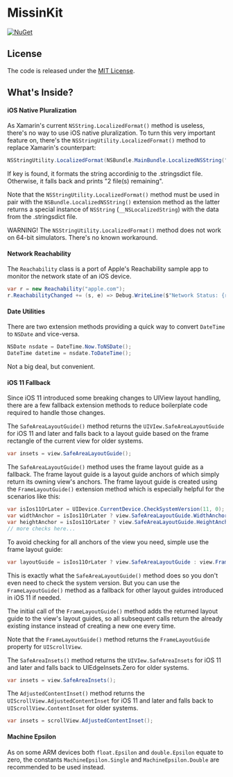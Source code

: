 # MissinKit
[![NuGet](https://img.shields.io/nuget/v/MissinKit.svg)](https://www.nuget.org/packages/MissinKit)

## License
The code is released under the [MIT License](https://opensource.org/licenses/MIT).

## What's Inside?
#### iOS Native Pluralization
As Xamarin's current `NSString.LocalizedFormat()` method is useless,
there's no way to use iOS native pluralization. To turn this very important feature on,
there's the `NSStringUtility.LocalizedFormat()` method to replace Xamarin's counterpart:
```csharp
NSStringUtility.LocalizedFormat(NSBundle.MainBundle.LocalizedNSString("%d file(s) remaining"), 2)
```
If key is found, it formats the string accordinig to the .stringsdict file. Otherwise, it falls back and prints "2 file(s) remaining".

Note that the `NSStringUtility.LocalizedFormat()` method must be used in pair with the `NSBundle.LocalizedNSString()` extension method
as the latter returns a special instance of `NSString` (`__NSLocalizedString`) with the data from the .stringsdict file.

WARNING! The `NSStringUtility.LocalizedFormat()` method does not work on 64-bit simulators. There's no known workaround.

#### Network Reachability
The `Reachability` class is a port of Apple's Reachability sample app to monitor the network state of an iOS device.
```csharp
var r = new Reachability("apple.com");
r.ReachabilityChanged += (s, e) => Debug.WriteLine($"Network Status: {r.Status}");
```

#### Date Utilities
There are two extension methods providing a quick way to convert `DateTime` to `NSDate` and vice-versa.
```csharp
NSDate nsdate = DateTime.Now.ToNSDate();
DateTime datetime = nsdate.ToDateTime();
```
Not a big deal, but convenient.

#### iOS 11 Fallback

Since iOS 11 introduced some breaking changes to UIView layout handling,
there are a few fallback extension methods to reduce boilerplate code required to handle those changes.

The `SafeAreaLayoutGuide()` method returns the `UIVIew.SafeAreaLayoutGuide` for iOS 11 and later
and falls back to a layout guide based on the frame rectangle of the current view for older systems.
```csharp
var insets = view.SafeAreaLayoutGuide();
```
The `SafeAreaLayoutGuide()` method uses the frame layout guide as a fallback.
The frame layout guide is a layout guide anchors of which simply return its owning view's anchors.
The frame layout guide is created using the `FrameLayoutGuide()` extension method
which is especially helpful for the scenarios like this:
```csharp
var isIos11OrLater = UIDevice.CurrentDevice.CheckSystemVersion(11, 0);
var widthAnchor = isIos11OrLater ? view.SafeAreaLayoutGuide.WidthAnchor : view.WidthAnchor;
var heightAnchor = isIos11OrLater ? view.SafeAreaLayoutGuide.HeightAnchor : view.HeightAnchor;
// more checks here...
```
To avoid checking for all anchors of the view you need, simple use the frame layout guide:
```csharp
var layoutGuide = isIos11OrLater ? view.SafeAreaLayoutGuide : view.FrameLayoutGuide();
```
This is exactly what the `SafeAreaLayoutGuide()` method does so you don't even need to check the system version.
But you can use the `FrameLayoutGuide()` method as a fallback for other layout guides introduced in iOS 11 if needed.

The initial call of the `FrameLayoutGuide()` method adds the returned layout guide to the view's layout guides,
so all subsequent calls return the already existing instance instead of creating a new one every time.

Note that the `FrameLayoutGuide()` method returns the `FrameLayoutGuide` property for `UIScrollView`.

The `SafeAreaInsets()` method returns the `UIVIew.SafeAreaInsets` for iOS 11 and later
and falls back to UIEdgeInsets.Zero for older systems.
```csharp
var insets = view.SafeAreaInsets();
```
The `AdjustedContentInset()` method returns the `UIScrollView.AdjustedContentInset` for iOS 11 and later
and falls back to `UIScrollView.ContentInset` for older systems.
```csharp
var insets = scrollView.AdjustedContentInset();
```

#### Machine Epsilon
As on some ARM devices both `float.Epsilon` and `double.Epsilon` equate to zero, the constants `MachineEpsilon.Single` and `MachineEpsilon.Double` are recommended to be used instead.
